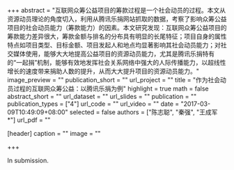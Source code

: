+++
abstract = "互联网众筹公益项目的筹款过程是一个社会动员的过程。本文从资源动员理论的角度切入，利用从腾讯乐捐网站抓取的数据，考察了影响众筹公益项目的社会动员能力（筹款能力）的因素。本文研究发现：互联网众筹公益项目的筹款能力差异很大，筹款金额与排名的分布具有明显的长尾特征；项目自身的属性特点如项目类型、目标金额、项目发起人和地点均显著影响其社会动员能力；对社交媒体使用，能够大大地提高公益项目的资源动员能力，尤其是腾讯乐捐特有的“一起捐”机制，能够有效地发挥社会关系网络中强大的人际传播能力，以超线性增长的速度带来捐助人数的提升，从而大大提升项目的资源动员能力。"
image_preview = ""
publication_short = ""
url_project = ""
title = "作为社会动员过程的互联网众筹公益：以腾讯乐捐为例"
highlight = true
math = false
abstract_short = ""
url_dataset = ""
url_slides = ""
publication = ""
publication_types = ["4"]
url_code = ""
url_video = ""
date = "2017-03-09T10:49:09+08:00"
selected = false
authors = ["陈志聪", "秦强", "王成军 *"]
url_pdf = ""

[header]
  caption = ""
  image = ""

+++

In submission.
